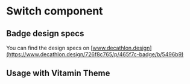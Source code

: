 # Switch component

## Badge design specs
You can find the design specs on [www.decathlon.design](https://www.decathlon.design/726f8c765/p/465f7c-badge/b/5496b9)

## Usage with Vitamin Theme
